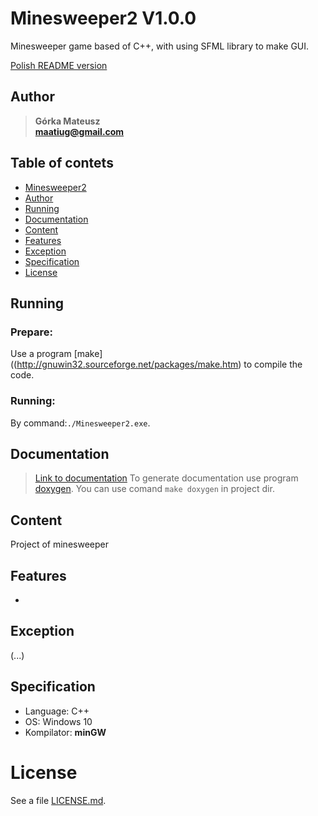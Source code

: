 # Minesweeper2 V1.0.0
Minesweeper game based of C++, with using SFML library to make GUI.

[Polish README version](README.md)

## Author
>   **Górka Mateusz**\
>   **maatiug@gmail.com**

## Table of contets
- [Minesweeper2](#Minesweeper2)
- [Author](#Author)
- [Running](#Running)
- [Documentation](#Documentation)
- [Content](#Content)
- [Features](#Features)
- [Exception](#Exception)
- [Specification](#Specification)
- [License](#License)

## Running
### Prepare:
Use a program [make]((http://gnuwin32.sourceforge.net/packages/make.htm) to compile the code.

### Running:
By command:`./Minesweeper2.exe`.

## Documentation
> [Link to documentation](dox/html/index.phtml)
To generate documentation use program [doxygen](http://doxygen.nl).
You can use comand `make doxygen` in project dir.

## Content
Project of minesweeper

## Features
-

## Exception
(...)

## Specification
- Language: C++
- OS: Windows 10
- Kompilator: **minGW**

# License
See a file [LICENSE.md](LICENSE.md).